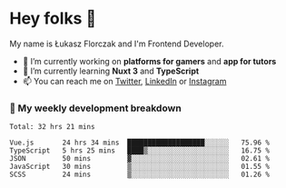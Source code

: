 # Hey folks 👋

My name is Łukasz Florczak and I'm Frontend Developer. 

- 🔭 I’m currently working on **platforms for gamers** and **app for tutors**
- 🌱 I’m currently learning **Nuxt 3** and **TypeScript**
- 📫 You can reach me on [Twitter](https://twitter.com/lukaszflorczak), [LinkedIn](https://pl.linkedin.com/in/lukasz-florczak) or [Instagram](https://instagram.com/lukaszflorczak)


### 🧮 My weekly development breakdown

<!--START_SECTION:waka-->
```text
Total: 32 hrs 21 mins

Vue.js       24 hrs 34 mins  ███████████████████░░░░░░   75.96 % 
TypeScript   5 hrs 25 mins   ████▒░░░░░░░░░░░░░░░░░░░░   16.75 % 
JSON         50 mins         ▓░░░░░░░░░░░░░░░░░░░░░░░░   02.61 % 
JavaScript   30 mins         ▒░░░░░░░░░░░░░░░░░░░░░░░░   01.55 % 
SCSS         24 mins         ▒░░░░░░░░░░░░░░░░░░░░░░░░   01.26 % 
```
<!--END_SECTION:waka-->

<!--
**lukaszflorczak/lukaszflorczak** is a ✨ _special_ ✨ repository because its `README.md` (this file) appears on your GitHub profile.

Here are some ideas to get you started:

- 🔭 I’m currently working on ...
- 🌱 I’m currently learning ...
- 👯 I’m looking to collaborate on ...
- 🤔 I’m looking for help with ...
- 💬 Ask me about ...
- 📫 How to reach me: ...
- 😄 Pronouns: ...
- ⚡ Fun fact: ...
-->
